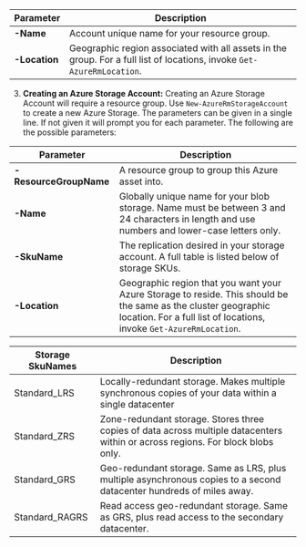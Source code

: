 | Parameter     | Description |
|---------------|----------------------------------|
| **-Name**     | Account unique name for your resource group.    |
| **-Location** | Geographic region associated with all assets in the group. For a full list of locations, invoke `Get-AzureRmLocation`. |

3.  **Creating an Azure Storage Account:** Creating an Azure Storage Account will require a resource group. Use `New-AzureRmStorageAccount` to create a new Azure Storage. The parameters can be given in a single line. If not given it will prompt you for each parameter. The following are the possible parameters:

| Parameter                   | Description        |
|-----------------------------|--------------------|
| **-ResourceGroupName**      | A resource group to group this Azure asset into.     |
| **-Name**                   | Globally unique name for your blob storage. Name must be between 3 and 24 characters in length and use numbers and lower-case letters only.     |
| **-SkuName**                | The replication desired in your storage account. A full table is listed below of storage SKUs.      |
| **-Location**               | Geographic region that you want your Azure Storage to reside. This should be the same as the cluster geographic location. For a full list of locations, invoke `Get-AzureRmLocation`. |

| Storage SkuNames       | Description       |
|--------------|-----------------|
| Standard_LRS          | Locally-redundant storage. Makes multiple synchronous copies of your data within a single datacenter      |
| Standard_ZRS          | Zone-redundant storage. Stores three copies of data across multiple datacenters within or across regions. For block blobs only. |
| Standard_GRS          | Geo-redundant storage. Same as LRS, plus multiple asynchronous copies to a second datacenter hundreds of miles away.   |
| Standard_RAGRS    | Read access geo-redundant storage. Same as GRS, plus read access to the secondary datacenter.  |
